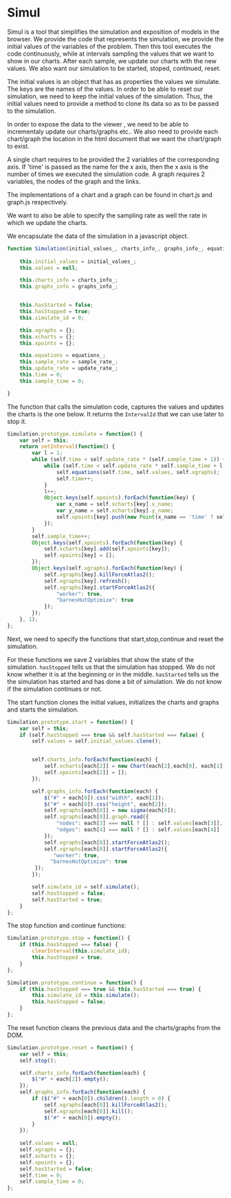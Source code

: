 # Simul

Simul is a tool that simplifies the simulation and exposition of models in the browser.
We provide the code that represents the simulation, we provide the initial values of the variables of the problem. Then this tool executes the code continuously, while at intervals sampling the values that we want to show in our charts. After each sample, we update our charts with the new values.
We also want our simulation to be started, stoped, continued, reset.

The initial values is an object that has as properties the values we simulate. The keys are the names of the values.
In order to be able to reset our simulation, we need to keep the initial values of the simulation. Thus, the initial values need to provide a method to clone its data so as to be passed to the simulation.

In order to expose the data to the viewer , we need to be able to incrementaly update our charts/graphs etc.. We also need to provide each chart/graph the location in the html document that we want the chart/graph to exist.

A single chart requires to be provided the 2 variables of the corresponding axis. If 'time' is passed as the name for the x axis, then the x axis is the number of times we executed the simulation code. A graph requires 2 variables, the nodes of the graph and the links.

The implementations of a chart and a graph can be found in chart.js and graph.js respectively.

We want to also be able to specify the sampling rate as well the rate in which we update the charts.

We encapsulate the data of the simulation in a javascript object.


```javascript
function Simulation(initial_values_, charts_info_, graphs_info_, equations_, sample_rate_, update_rate_) {
   
    this.initial_values = initial_values_;
    this.values = null;

    this.charts_info = charts_info_;
    this.graphs_info = graphs_info_;


    this.hasStarted = false;
    this.hasStopped = true;
    this.simulate_id = 0;

    this.xgraphs = {};
    this.xcharts = {};
    this.xpoints = {};

    this.equations = equations_;
    this.sample_rate = sample_rate_;
    this.update_rate = update_rate_;
    this.time = 0;
    this.sample_time = 0;

}
```

The function that calls the simulation code, captures the values and updates the charts is the one below.
It returns the `IntervalId` that we can use later to stop it.

```javascript
Simulation.prototype.simulate = function() {
    var self = this;
    return setInterval(function() {
        var l = 1;
        while (self.time < self.update_rate * (self.sample_time + 1)) {
            while (self.time < self.update_rate * self.sample_time + l * self.sample_rate) {
                self.equations(self.time, self.values, self.xgraphs);
                self.time++;
            }
            l++;
            Object.keys(self.xpoints).forEach(function(key) {
                var x_name = self.xcharts[key].x_name;
                var y_name = self.xcharts[key].y_name;
                self.xpoints[key].push(new Point(x_name == 'time' ? self.time : self.values[x_name], self.values[y_name]));
            });
        }
        self.sample_time++;
        Object.keys(self.xpoints).forEach(function(key) {
            self.xcharts[key].add(self.xpoints[key]);
            self.xpoints[key] = [];
        });
        Object.keys(self.xgraphs).forEach(function(key) {
            self.xgraphs[key].killForceAtlas2();
            self.xgraphs[key].refresh();
            self.xgraphs[key].startForceAtlas2({
                "worker": true,
                "barnesHutOptimize": true
            });
        });
    }, 1);
};
```

Next, we need to specify the functions that start,stop,continue and reset the simulation.

For these functions we save 2 variables that show the state of the simulation. 
`hasStopped` tells us that the simulation has stopped. We do not know whether it is at the beginning or in the middle.
`hasStarted` tells us the the simulation has started and has done a bit of simulation. We do not know if the simulation continues or not.

The start function clones the initial values, initializes the charts and graphs and starts the simulation.

```javascript
Simulation.prototype.start = function() {
    var self = this;
    if (self.hasStopped === true && self.hasStarted === false) {
        self.values = self.initial_values.clone();


        self.charts_info.forEach(function(each) {
            self.xcharts[each[2]] = new Chart(each[2],each[0], each[1], each[3], each[4]);
            self.xpoints[each[2]] = [];
        });

        self.graphs_info.forEach(function(each) {
            $("#" + each[0]).css("width", each[1]);
            $("#" + each[0]).css("height", each[2]);
            self.xgraphs[each[0]] = new sigma(each[0]);
            self.xgraphs[each[0]].graph.read({
                "nodes": each[3] === null ? [] : self.values[each[3]],
                "edges": each[4] === null ? [] : self.values[each[4]]
            });
            self.xgraphs[each[0]].startForceAtlas2();
            self.xgraphs[each[0]].startForceAtlas2({
               "worker": true,
              "barnesHutOptimize": true
         });
        });

        self.simulate_id = self.simulate();
        self.hasStopped = false;
        self.hasStarted = true;
    }
};

```

The stop function and continue functions:

```javascript
Simulation.prototype.stop = function() {
    if (this.hasStopped === false) {
        clearInterval(this.simulate_id);
        this.hasStopped = true;
    }
};

Simulation.prototype.continue = function() {
    if (this.hasStopped === true && this.hasStarted === true) {
        this.simulate_id = this.simulate();
        this.hasStopped = false;
    }
};
```

The reset function cleans the previous data and the charts/graphs from the DOM.

```javascript
Simulation.prototype.reset = function() {
    var self = this;
    self.stop();

    self.charts_info.forEach(function(each) {
        $("#" + each[2]).empty();
    });
    self.graphs_info.forEach(function(each) {
        if ($("#" + each[0]).children().length > 0) {
            self.xgraphs[each[0]].killForceAtlas2();
            self.xgraphs[each[0]].kill();
            $("#" + each[0]).empty();
        }
    });
    
    self.values = null;
    self.xgraphs = {};
    self.xcharts = {};
    self.xpoints = {};
    self.hasStarted = false;
    self.time = 0;
    self.sample_time = 0;
};
```




